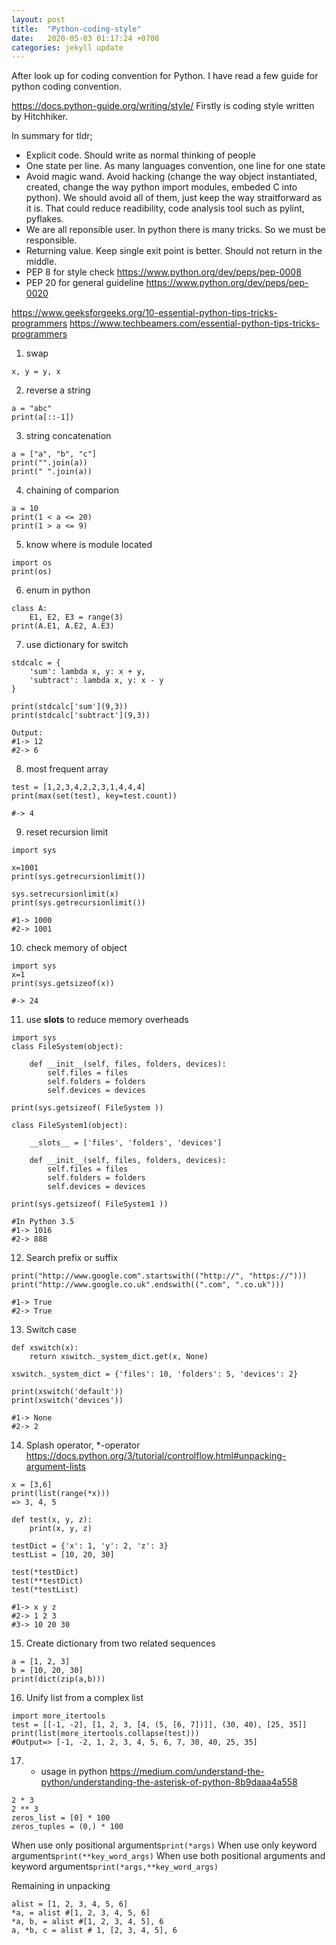 ```yaml
---
layout: post
title:  "Python-coding-style"
date:   2020-05-03 01:17:24 +0700
categories: jekyll update
---
```

After look up for coding convention for Python. I have read a few guide for python coding convention.

<https://docs.python-guide.org/writing/style/>
Firstly is coding style written by Hitchhiker.

In summary for tldr;

* Explicit code. Should write as normal thinking of people
* One state per line. As many languages convention, one line for one state
* Avoid magic wand. 
Avoid hacking (change the way object instantiated, created, change the way python import modules, embeded C into python).
We should avoid all of them, just keep the way straitforward as it is. That could reduce readibility, code analysis tool such as pylint,
pyflakes.
* We are all reponsible user.
In python there is many tricks. So we must be responsible.
* Returning value.
Keep single exit point is better. Should not return in the middle.
* PEP 8 for style check <https://www.python.org/dev/peps/pep-0008>
* PEP 20 for general guideline <https://www.python.org/dev/peps/pep-0020>

<https://www.geeksforgeeks.org/10-essential-python-tips-tricks-programmers>
<https://www.techbeamers.com/essential-python-tips-tricks-programmers>

1. swap
```
x, y = y, x
```
2. reverse a string
```
a = "abc"
print(a[::-1])
```
3. string concatenation
```
a = ["a", "b", "c"]
print("".join(a))
print(" ".join(a))
```
4. chaining of comparion
```
a = 10
print(1 < a <= 20)
print(1 > a <= 9)
```
5. know where is module located
```
import os
print(os)
```
6. enum in python
```
class A:
    E1, E2, E3 = range(3)
print(A.E1, A.E2, A.E3)
```

7. use dictionary for switch

```
stdcalc = {
	'sum': lambda x, y: x + y,
	'subtract': lambda x, y: x - y
}

print(stdcalc['sum'](9,3))
print(stdcalc['subtract'](9,3))

Output:
#1-> 12
#2-> 6
```

8. most frequent array

```
test = [1,2,3,4,2,2,3,1,4,4,4]
print(max(set(test), key=test.count))

#-> 4
```

9. reset recursion limit

```
import sys

x=1001
print(sys.getrecursionlimit())

sys.setrecursionlimit(x)
print(sys.getrecursionlimit())

#1-> 1000
#2-> 1001
```

10. check memory of object

```
import sys
x=1
print(sys.getsizeof(x))

#-> 24
```

11. use __slots__ to reduce memory overheads

```
import sys
class FileSystem(object):

	def __init__(self, files, folders, devices):
		self.files = files
		self.folders = folders
		self.devices = devices

print(sys.getsizeof( FileSystem ))

class FileSystem1(object):

	__slots__ = ['files', 'folders', 'devices']
	
	def __init__(self, files, folders, devices):
		self.files = files
		self.folders = folders
		self.devices = devices

print(sys.getsizeof( FileSystem1 ))

#In Python 3.5
#1-> 1016
#2-> 888
```

12. Search prefix or suffix 

```
print("http://www.google.com".startswith(("http://", "https://")))
print("http://www.google.co.uk".endswith((".com", ".co.uk")))

#1-> True
#2-> True
```

13. Switch case

```
def xswitch(x): 
	return xswitch._system_dict.get(x, None) 

xswitch._system_dict = {'files': 10, 'folders': 5, 'devices': 2}

print(xswitch('default'))
print(xswitch('devices'))

#1-> None
#2-> 2
```
14. Splash operator, \*-operator
https://docs.python.org/3/tutorial/controlflow.html#unpacking-argument-lists
```
x = [3,6]
print(list(range(*x)))
=> 3, 4, 5
```
```
def test(x, y, z):
	print(x, y, z)

testDict = {'x': 1, 'y': 2, 'z': 3} 
testList = [10, 20, 30]

test(*testDict)
test(**testDict)
test(*testList)

#1-> x y z
#2-> 1 2 3
#3-> 10 20 30
```
15. Create dictionary from two related sequences
```
a = [1, 2, 3]
b = [10, 20, 30]
print(dict(zip(a,b)))
```
16. Unify list from a complex list
```
import more_itertools
test = [[-1, -2], [1, 2, 3, [4, (5, [6, 7])]], (30, 40), [25, 35]]
print(list(more_itertools.collapse(test)))
#Output=> [-1, -2, 1, 2, 3, 4, 5, 6, 7, 30, 40, 25, 35]
```
17. * usage in python
https://medium.com/understand-the-python/understanding-the-asterisk-of-python-8b9daaa4a558
```
2 * 3
2 ** 3
zeros_list = [0] * 100
zeros_tuples = (0,) * 100
```

When use only positional arguments```print(*args)```
When use only keyword arguments```print(**key_word_args)```
When use both positional arguments and keyword arguments```print(*args,**key_word_args)```

Remaining in unpacking
```
alist = [1, 2, 3, 4, 5, 6]
*a, = alist #[1, 2, 3, 4, 5, 6]
*a, b, = alist #[1, 2, 3, 4, 5], 6
a, *b, c = alist # 1, [2, 3, 4, 5], 6
```

